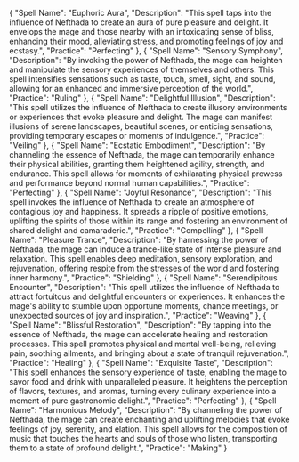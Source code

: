 {
  "Spell Name": "Euphoric Aura",
  "Description": "This spell taps into the influence of Nefthada to create an aura of pure pleasure and delight. It envelops the mage and those nearby with an intoxicating sense of bliss, enhancing their mood, alleviating stress, and promoting feelings of joy and ecstasy.",
  "Practice": "Perfecting"
},
{
  "Spell Name": "Sensory Symphony",
  "Description": "By invoking the power of Nefthada, the mage can heighten and manipulate the sensory experiences of themselves and others. This spell intensifies sensations such as taste, touch, smell, sight, and sound, allowing for an enhanced and immersive perception of the world.",
  "Practice": "Ruling"
},
{
  "Spell Name": "Delightful Illusion",
  "Description": "This spell utilizes the influence of Nefthada to create illusory environments or experiences that evoke pleasure and delight. The mage can manifest illusions of serene landscapes, beautiful scenes, or enticing sensations, providing temporary escapes or moments of indulgence.",
  "Practice": "Veiling"
},
{
  "Spell Name": "Ecstatic Embodiment",
  "Description": "By channeling the essence of Nefthada, the mage can temporarily enhance their physical abilities, granting them heightened agility, strength, and endurance. This spell allows for moments of exhilarating physical prowess and performance beyond normal human capabilities.",
  "Practice": "Perfecting"
},
{
  "Spell Name": "Joyful Resonance",
  "Description": "This spell invokes the influence of Nefthada to create an atmosphere of contagious joy and happiness. It spreads a ripple of positive emotions, uplifting the spirits of those within its range and fostering an environment of shared delight and camaraderie.",
  "Practice": "Compelling"
},
{
  "Spell Name": "Pleasure Trance",
  "Description": "By harnessing the power of Nefthada, the mage can induce a trance-like state of intense pleasure and relaxation. This spell enables deep meditation, sensory exploration, and rejuvenation, offering respite from the stresses of the world and fostering inner harmony.",
  "Practice": "Shielding"
},
{
  "Spell Name": "Serendipitous Encounter",
  "Description": "This spell utilizes the influence of Nefthada to attract fortuitous and delightful encounters or experiences. It enhances the mage's ability to stumble upon opportune moments, chance meetings, or unexpected sources of joy and inspiration.",
  "Practice": "Weaving"
},
{
  "Spell Name": "Blissful Restoration",
  "Description": "By tapping into the essence of Nefthada, the mage can accelerate healing and restoration processes. This spell promotes physical and mental well-being, relieving pain, soothing ailments, and bringing about a state of tranquil rejuvenation.",
  "Practice": "Healing"
},
{
  "Spell Name": "Exquisite Taste",
  "Description": "This spell enhances the sensory experience of taste, enabling the mage to savor food and drink with unparalleled pleasure. It heightens the perception of flavors, textures, and aromas, turning every culinary experience into a moment of pure gastronomic delight.",
  "Practice": "Perfecting"
},
{
  "Spell Name": "Harmonious Melody",
  "Description": "By channeling the power of Nefthada, the mage can create enchanting and uplifting melodies that evoke feelings of joy, serenity, and elation. This spell allows for the composition of music that touches the hearts and souls of those who listen, transporting them to a state of profound delight.",
  "Practice": "Making"
}